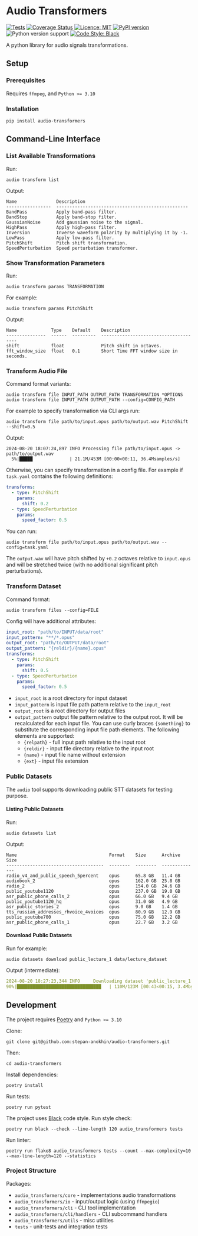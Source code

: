 # Audio Transformers

[![Tests](https://github.com/stepan-anokhin/audio-transformers/actions/workflows/tests.yaml/badge.svg)](https://github.com/stepan-anokhin/audio-transformers/actions/workflows/tests.yaml)
[![Coverage Status](https://coveralls.io/repos/github/stepan-anokhin/audio-transformers/badge.svg?branch=master)](https://coveralls.io/github/stepan-anokhin/audio-transformers?branch=master)
[![Licence: MIT](https://img.shields.io/pypi/l/audio-transformers)](https://github.com/stepan-anokhin/audio-transformers/blob/master/LICENSE)
[![PyPI version](https://img.shields.io/pypi/v/audio-transformers.svg?style=flat)](https://pypi.org/project/audio-transformers/)
![Python version support](https://img.shields.io/pypi/pyversions/audio-transformers)
[![Code Style: Black](https://img.shields.io/badge/code%20style-black-black.svg)](https://github.com/ambv/black)

A python library for audio signals transformations.

## Setup

### Prerequisites

Requires `ffmpeg`, and `Python >= 3.10`

### Installation

```shell
pip install audio-transformers
```

## Command-Line Interface

### List Available Transformations

Run:

```shell
audio transform list
```

Output:

```
Name               Description
-----------------  --------------------------------------------------
BandPass           Apply band-pass filter.
BandStop           Apply band-stop filter.
GaussianNoise      Add gaussian noise to the signal.
HighPass           Apply high-pass filter.
Inversion          Inverse waveform polarity by multiplying it by -1.
LowPass            Apply low-pass filter.
PitchShift         Pitch shift transformation.
SpeedPerturbation  Speed perturbation transformer.
```

### Show Transformation Parameters

Run:

```shell
audio transform params TRANSFORMATION
```

For example:

```shell
audio transform params PitchShift
```

Output:

```
Name             Type    Default    Description
---------------  ------  ---------  --------------------------------------
shift            float              Pitch shift in octaves.
fft_window_size  float   0.1        Short Time FFT window size in seconds.
```

### Transform Audio File

Command format variants:

```shell
audio transform file INPUT_PATH OUTPUT_PATH TRANSFORMATION *OPTIONS
audio transform file INPUT_PATH OUTPUT_PATH --config=CONFIG_PATH
```

For example to specify transformation via CLI args run:

```shell
audio transform file path/to/input.opus path/to/output.wav PitchShift --shift=0.5
```

Output:

```
2024-08-20 18:07:24,897 INFO Processing file path/to/input.opus -> path/to/output.wav
  5%|█████              | 21.1M/453M [00:00<00:11, 36.4Msamples/s] 
```

Otherwise, you can specify transformation in a config file.
For example if `task.yaml` contains the following definitions:

```yaml
transforms:
  - type: PitchShift
    params:
      shift: 0.2
  - type: SpeedPerturbation
    params:
      speed_factor: 0.5
```

You can run:

```shell
audio transform file path/to/input.opus path/to/output.wav --config=task.yaml
```

The `output.wav` will have pitch shifted by `+0.2` octaves relative to `input.opus`
and will be stretched twice (with no additional significant pitch perturbations).

### Transform Dataset

Command format:

```shell
audio transform files --config=FILE
```

Config will have additional attributes:

```yaml
input_root: "path/to/INPUT/data/root"
input_pattern: "**/*.opus"
output_root: "path/to/OUTPUT/data/root"
output_pattern: "{reldir}/{name}.opus"
transforms:
  - type: PitchShift
    params:
      shift: 0.5
  - type: SpeedPerturbation
    params:
      speed_factor: 0.5
```

* `input_root` is a root directory for input dataset
* `input_pattern` is input file path pattern relative to the `input_root`
* `output_root` is a root directory for output files
* `output_pattern` output file pattern relative to the output root. It will be recalculated for each input file. You can
  use curly braces `{something}` to substitute the corresponding input file path elements. The following elements are
  supported:
    * `{relpath}` - full input path relative to the input root
    * `{reldir}` - input file directory relative to the input root
    * `{name}` - input file name without extension
    * `{ext}` - input file extension

### Public Datasets

The `audio` tool supports downloading public STT datasets for testing purpose.

#### Listing Public Datasets

Run:

```shell
audio datasets list
```

Output:

```
Name                                   Format    Size      Archive Size
-------------------------------------  --------  --------  --------------
radio_v4_and_public_speech_5percent    opus      65.8 GB   11.4 GB
audiobook_2                            opus      162.0 GB  25.8 GB
radio_2                                opus      154.0 GB  24.6 GB
public_youtube1120                     opus      237.0 GB  19.0 GB
asr_public_phone_calls_2               opus      66.0 GB   9.4 GB
public_youtube1120_hq                  opus      31.0 GB   4.9 GB
asr_public_stories_2                   opus      9.0 GB    1.4 GB
tts_russian_addresses_rhvoice_4voices  opus      80.9 GB   12.9 GB
public_youtube700                      opus      75.0 GB   12.2 GB
asr_public_phone_calls_1               opus      22.7 GB   3.2 GB
```

#### Download Public Datasets

Run for example:

```shell
audio datasets download public_lecture_1 data/lecture_dataset
```

Output (intermediate):

```yaml
2024-08-20 18:27:23,344 INFO     Downloading dataset 'public_lecture_1' (122.5 MB) to data/lecture_dataset
90%|████████████████████████████████   | 110M/123M [00:43<00:15, 3.4Mbytes/s]
```

## Development

The project requires [Poetry](https://python-poetry.org/) and `Python >= 3.10`

Clone:

```shell
git clone git@github.com:stepan-anokhin/audio-transformers.git
```

Then:

```shell
cd audio-transformers
```

Install dependencies:

```shell
poetry install
```

Run tests:

```shell
poetry run pytest
```

The project uses [Black](https://pypi.org/project/black/) code style. Run style check:

```shell
poetry run black --check --line-length 120 audio_transformers tests
```

Run linter:

```shell
poetry run flake8 audio_transformers tests --count --max-complexity=10 --max-line-length=120 --statistics
```

### Project Structure

Packages:

* `audio_transformers/core` - implementations audio transformations
* `audio_transformers/io` - input/output logic (using `ffmpegio`)
* `audio_transformers/cli` - CLI tool implementation
* `audio_transformers/cli/handlers` - CLI subcommand handlers
* `audio_transformers/utils` - misc utilities
* `tests` - unit-tests and integration tests
